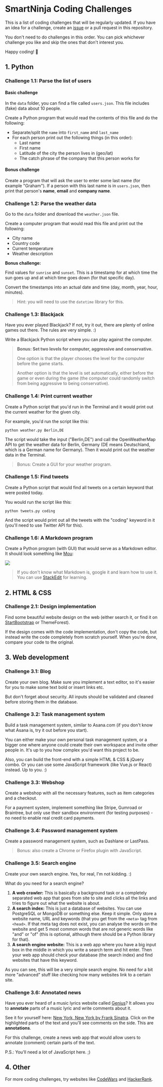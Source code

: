 # SmartNinja Coding Challenges

This is a list of coding challenges that will be regularly updated. If you have an idea for a challenge, create an [issue](https://github.com/smartninja/smartninja-challenges/issues/new) or a pull request in this repository.

You don't need to do challenges in this order. You can pick whichever challenge you like and skip the ones that don't interest you.

Happy coding! 🙂

## 1. Python

### Challenge 1.1: Parse the list of users

#### Basic challenge

In the `data` folder, you can find a file called `users.json`. This file includes (fake) data about 10 people.

Create a Python program that would read the contents of this file and do the following:

- Separate/split the `name` into `first_name` and `last_name`
- For each person print out the following things (in this order):
	- Last name
	- First name
	- Latitude of the city the person lives in (geo/lat)
	- The catch phrase of the company that this person works for

#### Bonus challenge

Create a program that will ask the user to enter some last name (for example "Graham"). If a person with this last name is in `users.json`, then print that person's **name**, **email** and **company name**.

### Challenge 1.2: Parse the weather data

Go to the `data` folder and download the `weather.json` file.

Create a computer program that would read this file and print out the following:

- City name
- Country code
- Current temperature
- Weather description

**Bonus challenge:**

Find values for `sunrise` and `sunset`. This is a timestamp for at which time the sun goes up and at which time goes down (for that specific day).

Convert the timestamps into an actual date and time (day, month, year, hour, minutes).

> Hint: you will need to use the `datetime` library for this.

### Challenge 1.3: Blackjack

Have you ever played Blackjack? If not, try it out, there are plenty of online games out there. The rules are very simple. :)

Write a Blackjack Python script where you can play against the computer.

> **Bonus: Set two levels for computer, aggressive and conservative.** 
> 
> One option is that the player chooses the level for the computer before the game starts. 
> 
> Another option is that the level is set automatically, either before the game or even during the game (the computer could randomly switch from being aggressive to being conservative).

### Challenge 1.4: Print current weather

Create a Python script that you'd run in the Terminal and it would print out the current weather for the given city.

For example, you'd run the script like this:

	python weather.py Berlin,DE

The script would take the input ("Berlin,DE") and call the OpenWeatherMap API to get the weather data for Berlin, Germany (DE means Deutschland, which is a German name for Germany). Then it would print out the weather data in the Terminal.

> Bonus: Create a GUI for your weather program.

### Challenge 1.5: Find tweets

Create a Python script that would find all tweets on a certain keyword that were posted today.

You would run the script like this:

	python tweets.py coding

And the script would print out all the tweets with the "coding" keyword in it (you'll need to use Twitter API for this).

### Challenge 1.6: A Markdown program

Create a Python program (with GUI) that would serve as a Markdown editor. It should look something like [Mou](http://25.io/mou/):

![](http://25.io/mou/img/1@2x.png)

> If you don't know what Markdown is, google it and learn how to use it. You can use [StackEdit](https://stackedit.io/app#) for learning.

## 2. HTML & CSS

### Challenge 2.1: Design implementation

Find some beautiful website design on the web (either search it, or find it on [StartBootstrap](https://startbootstrap.com/themes/) or ThemeForest).

If the design comes with the code implementation, don't copy the code, but instead write the code completely from scratch yourself. When you're done, compare your code to the original.

## 3. Web development

### Challenge 3.1: Blog

Create your own blog. Make sure you implement a text editor, so it's easier for you to make some text bold or insert links etc.

But don't forget about security. All inputs should be validated and cleaned before storing them in the database.

### Challenge 3.2: Task management system

Build a task management system, similar to Asana.com (if you don't know what Asana is, try it out before you start).

You can either make your own personal task management system, or a bigger one where anyone could create their own workspace and invite other people in. It's up to you how complex you'd want this project to be.

Also, you can build the front-end with a simple HTML & CSS & jQuery combo. Or you can use some JavaScript framework (like Vue.js or React) instead. Up to you. :)

### Challenge 3.3: Webshop

Create a webshop with all the necessary features, such as item categories and a checkout.

For a payment system, implement something like Stripe, Gumroad or Braintree, but only use their sandbox environment (for testing purposes) - no need to enable real credit card payments.

### Challenge 3.4: Password management system

Create a password management system, such as Dashlane or LastPass.

> Bonus: also create a Chrome or Firefox plugin with JavaScript.

### Challenge 3.5: Search engine

Create your own search engine. Yes, for real, I'm not kidding. :)

What do you need for a search engine?

1. **A web crawler:** This is basically a background task or a completely separated web app that goes from site to site and clicks all the links and tries to figure out what the website is about.
2. **A search index:** This is just a database of websites. You can use PostgreSQL or MongoDB or something else. Keep it simple. Only store a website name, URL and keywords (that you get from the `<meta>` tag from `<head>`. If that meta tag does not exist, you can analyse the words on the website and get 5 most common words that are not generic words like "and" or "of" (this is optional, although there should be a Python library for that).
3. **A search engine website:** This is a web app where you have a big input box in the middle in which you write a search term and hit enter. Then your web app should check your database (the search index) and find websites that have this keyword.

As you can see, this will be a very simple search engine. No need for a bit more "advanced" stuff like checking how many websites link to a certain site.

### Challenge 3.6: Annotated news

Have you ever heard of a music lyrics website called [Genius](https://genius.com/)? It allows you to **annotate** parts of a music lyric and write comments about it. 

See it for yourself here: [New York, New York by Frank Sinatra](https://genius.com/4576338). Click on the highlighted parts of the text and you'll see comments on the side. This are **annotations**.

For this challenge, create a news web app that would allow users to annotate (comment) certain parts of the text.

P.S.: You'll need a lot of JavaScript here. ;)

## 4. Other

For more coding challenges, try websites like [CodeWars](https://www.codewars.com/) and [HackerRank](https://www.hackerrank.com/).